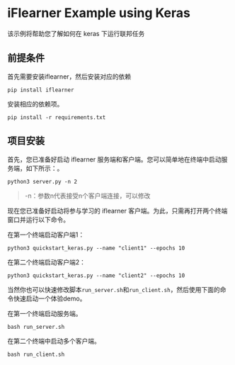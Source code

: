 # iFlearner Example using Keras

该示例将帮助您了解如何在 keras 下运行联邦任务

## 前提条件
首先需要安装iflearner，然后安装对应的依赖
```shell
pip install iflearner
```

安装相应的依赖项。
```shell
pip install -r requirements.txt
```

## 项目安装

首先，您已准备好启动 iflearner 服务端和客户端。您可以简单地在终端中启动服务端，如下所示：。
```shell
python3 server.py -n 2
```
> -n：参数n代表接受n个客户端连接，可以修改

现在您已准备好启动将参与学习的 iflearner 客户端。为此，只需再打开两个终端窗口并运行以下命令。

在第一个终端启动客户端1：

```shell
python3 quickstart_keras.py --name "client1" --epochs 10
```

在第二个终端启动客户端2：

```shell
python3 quickstart_keras.py --name "client2" --epochs 10
```

当然你也可以快速修改脚本`run_server.sh`和`run_client.sh`，然后使用下面的命令快速启动一个体验demo。

在第一个终端启动服务端。
```shell
bash run_server.sh
```

在第二个终端中启动多个客户端。
```shell
bash run_client.sh
```